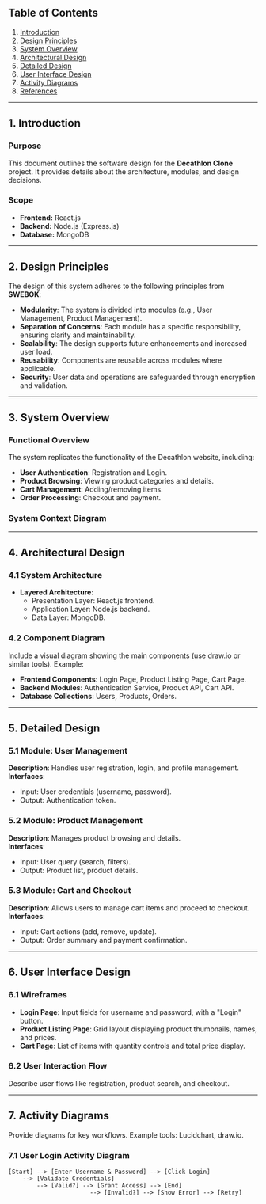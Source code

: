 
## **Table of Contents**
1. [Introduction](#introduction)
2. [Design Principles](#design-principles)
3. [System Overview](#system-overview)
4. [Architectural Design](#architectural-design)
5. [Detailed Design](#detailed-design)
6. [User Interface Design](#user-interface-design)
7. [Activity Diagrams](#activity-diagrams)
8. [References](#references)

---

## **1. Introduction**

### Purpose  
This document outlines the software design for the **Decathlon Clone** project. It provides details about the architecture, modules, and design decisions.

### Scope  
- **Frontend:** React.js  
- **Backend:** Node.js (Express.js)  
- **Database:** MongoDB  

---

## **2. Design Principles**

The design of this system adheres to the following principles from **SWEBOK**:  
- **Modularity**: The system is divided into modules (e.g., User Management, Product Management).  
- **Separation of Concerns**: Each module has a specific responsibility, ensuring clarity and maintainability.  
- **Scalability**: The design supports future enhancements and increased user load.  
- **Reusability**: Components are reusable across modules where applicable.  
- **Security**: User data and operations are safeguarded through encryption and validation.

---

## **3. System Overview**

### Functional Overview  
The system replicates the functionality of the Decathlon website, including:  
- **User Authentication**: Registration and Login.  
- **Product Browsing**: Viewing product categories and details.  
- **Cart Management**: Adding/removing items.  
- **Order Processing**: Checkout and payment.

### System Context Diagram  

---

## **4. Architectural Design**

### 4.1 System Architecture
- **Layered Architecture**:
  - Presentation Layer: React.js frontend.
  - Application Layer: Node.js backend.
  - Data Layer: MongoDB.

### 4.2 Component Diagram  
Include a visual diagram showing the main components (use draw.io or similar tools). Example:
- **Frontend Components**: Login Page, Product Listing Page, Cart Page.
- **Backend Modules**: Authentication Service, Product API, Cart API.
- **Database Collections**: Users, Products, Orders.

---

## **5. Detailed Design**

### 5.1 Module: User Management
**Description**: Handles user registration, login, and profile management.  
**Interfaces**:  
- Input: User credentials (username, password).  
- Output: Authentication token.  

### 5.2 Module: Product Management  
**Description**: Manages product browsing and details.  
**Interfaces**:  
- Input: User query (search, filters).  
- Output: Product list, product details.  

### 5.3 Module: Cart and Checkout  
**Description**: Allows users to manage cart items and proceed to checkout.  
**Interfaces**:  
- Input: Cart actions (add, remove, update).  
- Output: Order summary and payment confirmation.

---

## **6. User Interface Design**

### 6.1 Wireframes  
- **Login Page**: Input fields for username and password, with a "Login" button.  
- **Product Listing Page**: Grid layout displaying product thumbnails, names, and prices.  
- **Cart Page**: List of items with quantity controls and total price display.

### 6.2 User Interaction Flow  
Describe user flows like registration, product search, and checkout.

---

## **7. Activity Diagrams**

Provide diagrams for key workflows. Example tools: Lucidchart, draw.io.

### 7.1 User Login Activity Diagram
```plaintext
[Start] --> [Enter Username & Password] --> [Click Login]
    --> [Validate Credentials]
        --> [Valid?] --> [Grant Access] --> [End]
                       --> [Invalid?] --> [Show Error] --> [Retry]



